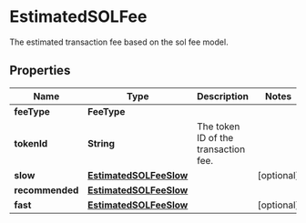 

# EstimatedSOLFee

The estimated transaction fee based on the sol fee model.

## Properties

| Name | Type | Description | Notes |
|------------ | ------------- | ------------- | -------------|
|**feeType** | **FeeType** |  |  |
|**tokenId** | **String** | The token ID of the transaction fee. |  |
|**slow** | [**EstimatedSOLFeeSlow**](EstimatedSOLFeeSlow.md) |  |  [optional] |
|**recommended** | [**EstimatedSOLFeeSlow**](EstimatedSOLFeeSlow.md) |  |  |
|**fast** | [**EstimatedSOLFeeSlow**](EstimatedSOLFeeSlow.md) |  |  [optional] |



